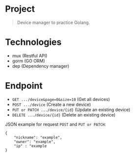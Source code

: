 # Project
> Device manager to practice Golang.

# Technologies
- mux (Restful API)
- gorm (GO ORM)
- dep (Dependency manager)

# Endpoint
- `GET .../device&page=0&size=10` (Get all devices)
- `POST .../device` (Create a new device)
- `PUT or PATCH .../device/{id}` (Update an existing device)
- `DELETE .../device/{id}` (Delete an existing device)

JSON example for request `POST` and `PUT or PATCH`:
```
{
    "nickname": "example",
    "owner": "example",
    "ip" : "example
}
```